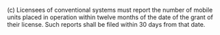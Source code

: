 (c) Licensees of conventional systems must report the number of mobile units placed in operation within twelve months of the date of the grant of their license. Such reports shall be filed within 30 days from that date.
                              

